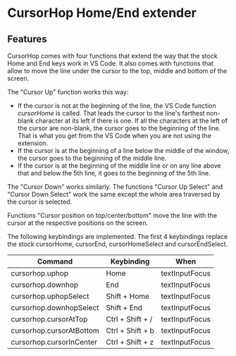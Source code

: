 # CursorHop Home/End extender

## Features

CursorHop comes with four functions that extend the way that the stock Home and End keys work in VS Code. It also comes with functions that allow to move the line under the cursor to the top, middle and bottom of the screen.

The "Cursor Up" function works this way:
 - If the cursor is not at the beginning of the line, the VS Code function _cursorHome_ is called. That leads the cursor to the line's farthest non-blank character at its left if there is one. If all the characters at the left of the cursor are non-blank, the cursor goes to the beginning of the line. That is what you get from the VS Code when you are not using the extension.
 - If the cursor is at the beginning of a line below the middle of the window, the cursor goes to the beginning of the middle line.
 - If the cursor is at the beginning of the middle line or on any line above that and below the 5th line, it goes to the beginning of the 5th line.

The "Cursor Down" works similarly. The functions "Cursor Up Select" and "Cursor Down Select" work the same except the whole area traversed by the cursor is selected.

Functions "Cursor position on top/center/bottom" move the line with the cursor at the respective positions on the screen.

The following keybindings are implemented. The first 4 keybindings replace the stock cursorHome, cursorEnd, cursorHomeSelect and cursorEndSelect.

 |Command | Keybinding | When |
 |--------|------------|------|
 | cursorhop.uphop | Home | textInputFocus |
 | cursorhop.downhop | End | textInputFocus |
 | cursorhop.uphopSelect | Shift + Home | textInputFocus |
 | cursorhop.downhopSelect | Shift + End | textInputFocus |
 | cursorhop.cursorAtTop | Ctrl + Shift + / | textInputFocus |
 | cursorhop.cursorAtBottom | Ctrl + Shift + b | textInputFocus |
 | cursorhop.cursorInCenter | Ctrl + Shift + z | textInputFocus |


